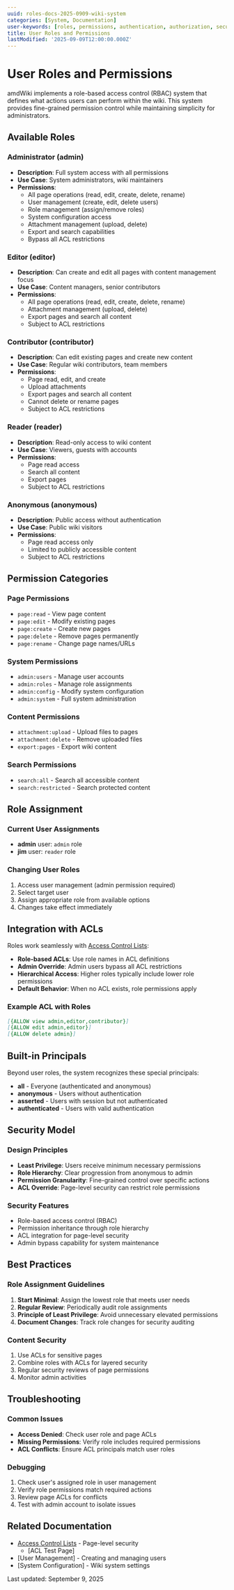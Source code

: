 ```yaml
---
uuid: roles-docs-2025-0909-wiki-system
categories: [System, Documentation]
user-keywords: [roles, permissions, authentication, authorization, security]
title: User Roles and Permissions
lastModified: '2025-09-09T12:00:00.000Z'
---
```


# User Roles and Permissions

amdWiki implements a role-based access control (RBAC) system that defines what actions users can perform within the wiki. This system provides fine-grained permission control while maintaining simplicity for administrators.

## Available Roles

### Administrator (admin)
- **Description**: Full system access with all permissions
- **Use Case**: System administrators, wiki maintainers
- **Permissions**:
  - All page operations (read, edit, create, delete, rename)
  - User management (create, edit, delete users)
  - Role management (assign/remove roles)
  - System configuration access
  - Attachment management (upload, delete)
  - Export and search capabilities
  - Bypass all ACL restrictions

### Editor (editor)
- **Description**: Can create and edit all pages with content management focus
- **Use Case**: Content managers, senior contributors
- **Permissions**:
  - All page operations (read, edit, create, delete, rename)
  - Attachment management (upload, delete)
  - Export pages and search all content
  - Subject to ACL restrictions

### Contributor (contributor)
- **Description**: Can edit existing pages and create new content
- **Use Case**: Regular wiki contributors, team members
- **Permissions**:
  - Page read, edit, and create
  - Upload attachments
  - Export pages and search all content
  - Cannot delete or rename pages
  - Subject to ACL restrictions

### Reader (reader)
- **Description**: Read-only access to wiki content
- **Use Case**: Viewers, guests with accounts
- **Permissions**:
  - Page read access
  - Search all content
  - Export pages
  - Subject to ACL restrictions

### Anonymous (anonymous)
- **Description**: Public access without authentication
- **Use Case**: Public wiki visitors
- **Permissions**:
  - Page read access only
  - Limited to publicly accessible content
  - Subject to ACL restrictions

## Permission Categories

### Page Permissions
- `page:read` - View page content
- `page:edit` - Modify existing pages
- `page:create` - Create new pages
- `page:delete` - Remove pages permanently
- `page:rename` - Change page names/URLs

### System Permissions
- `admin:users` - Manage user accounts
- `admin:roles` - Manage role assignments
- `admin:config` - Modify system configuration
- `admin:system` - Full system administration

### Content Permissions
- `attachment:upload` - Upload files to pages
- `attachment:delete` - Remove uploaded files
- `export:pages` - Export wiki content

### Search Permissions
- `search:all` - Search all accessible content
- `search:restricted` - Search protected content

## Role Assignment

### Current User Assignments
- **admin** user: `admin` role
- **jim** user: `reader` role

### Changing User Roles
1. Access user management (admin permission required)
2. Select target user
3. Assign appropriate role from available options
4. Changes take effect immediately

## Integration with ACLs

Roles work seamlessly with [Access Control Lists](Access%20Control%20Lists.md):

- **Role-based ACLs**: Use role names in ACL definitions
- **Admin Override**: Admin users bypass all ACL restrictions
- **Hierarchical Access**: Higher roles typically include lower role permissions
- **Default Behavior**: When no ACL exists, role permissions apply

### Example ACL with Roles

```markdown
[{ALLOW view admin,editor,contributor}]
[{ALLOW edit admin,editor}]
[{ALLOW delete admin}]
```

## Built-in Principals

Beyond user roles, the system recognizes these special principals:

- **all** - Everyone (authenticated and anonymous)
- **anonymous** - Users without authentication
- **asserted** - Users with session but not authenticated
- **authenticated** - Users with valid authentication

## Security Model

### Design Principles
- **Least Privilege**: Users receive minimum necessary permissions
- **Role Hierarchy**: Clear progression from anonymous to admin
- **Permission Granularity**: Fine-grained control over specific actions
- **ACL Override**: Page-level security can restrict role permissions

### Security Features
- Role-based access control (RBAC)
- Permission inheritance through role hierarchy
- ACL integration for page-level security
- Admin bypass capability for system maintenance

## Best Practices

### Role Assignment Guidelines
1. **Start Minimal**: Assign the lowest role that meets user needs
2. **Regular Review**: Periodically audit role assignments
3. **Principle of Least Privilege**: Avoid unnecessary elevated permissions
4. **Document Changes**: Track role changes for security auditing

### Content Security
1. Use ACLs for sensitive pages
2. Combine roles with ACLs for layered security
3. Regular security reviews of page permissions
4. Monitor admin activities

## Troubleshooting

### Common Issues
- **Access Denied**: Check user role and page ACLs
- **Missing Permissions**: Verify role includes required permissions
- **ACL Conflicts**: Ensure ACL principals match user roles

### Debugging
1. Check user's assigned role in user management
2. Verify role permissions match required actions
3. Review page ACLs for conflicts
4. Test with admin account to isolate issues

## Related Documentation

- [Access Control Lists](Access%20Control%20Lists.md) - Page-level security
  - [ACL Test Page]
- [User Management] - Creating and managing users
- [System Configuration] - Wiki system settings

Last updated: September 9, 2025
